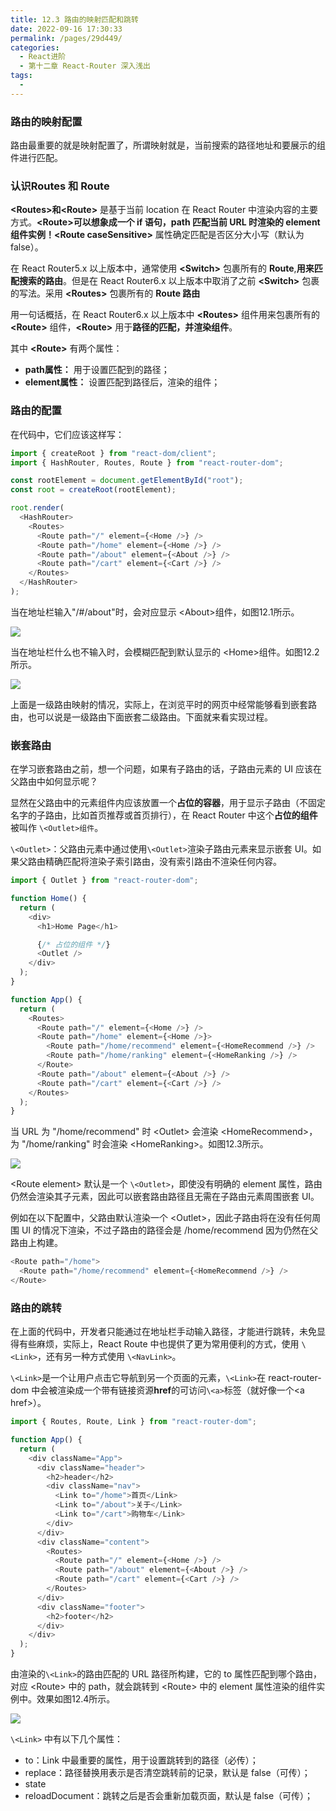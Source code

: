```yaml
---
title: 12.3 路由的映射匹配和跳转
date: 2022-09-16 17:30:33
permalink: /pages/29d449/
categories:
  - React进阶
  - 第十二章 React-Router 深入浅出
tags:
  - 
---
```


### 路由的映射配置

路由最重要的就是映射配置了，所谓映射就是，当前搜索的路径地址和要展示的组件进行匹配。

### 认识Routes 和 Route

**\<Routes>**和**\<Route>** 是基于当前 location 在 React Router 中渲染内容的主要方式。**\<Route>**可以想象成一个 **if** 语句，**path** 匹配当前 URL 时渲染的 element 组件实例！**\<Route caseSensitive>** 属性确定匹配是否区分大小写（默认为 false）。

在 React Router5.x 以上版本中，通常使用 **\<Switch>** 包裹所有的 **Route**,**用来匹配搜索的路由**。但是在 React Router6.x 以上版本中取消了之前 **\<Switch>** 包裹的写法。采用 **\<Routes>** 包裹所有的 **Route 路由**

用一句话概括，在 React Router6.x 以上版本中 **\<Routes>** 组件用来包裹所有的 **\<Route>** 组件，**\<Route>** 用于**路径的匹配，并渲染组件**。

其中 **\<Route>** 有两个属性：
- **path属性：** 用于设置匹配到的路径；
- **element属性：** 设置匹配到路径后，渲染的组件；

### 路由的配置

在代码中，它们应该这样写：

```js
import { createRoot } from "react-dom/client";
import { HashRouter, Routes, Route } from "react-router-dom";

const rootElement = document.getElementById("root");
const root = createRoot(rootElement);

root.render(
  <HashRouter>
    <Routes>
      <Route path="/" element={<Home />} />
      <Route path="/home" element={<Home />} />
      <Route path="/about" element={<About />} />
      <Route path="/cart" element={<Cart />} />
    </Routes>
  </HashRouter>
);
```

当在地址栏输入"/#/about"时，会对应显示 \<About>组件，如图12.1所示。

![](https://tva1.sinaimg.cn/large/e6c9d24ely1h68mvdpaodj21500d6aal.jpg)

当在地址栏什么也不输入时，会模糊匹配到默认显示的 \<Home>组件。如图12.2所示。

![](https://tva1.sinaimg.cn/large/e6c9d24ely1h68mxb22voj214u0d8t96.jpg)

上面是一级路由映射的情况，实际上，在浏览平时的网页中经常能够看到嵌套路由，也可以说是一级路由下面嵌套二级路由。下面就来看实现过程。

### 嵌套路由

在学习嵌套路由之前，想一个问题，如果有子路由的话，子路由元素的 UI 应该在父路由中如何显示呢？

显然在父路由中的元素组件内应该放置一个**占位的容器**，用于显示子路由（不固定名字的子路由，比如首页推荐或首页排行），在 React Router 中这个**占位的组件**被叫作 `\<Outlet>组件`。

`\<Outlet>`：父路由元素中通过使用`\<Outlet>`渲染子路由元素来显示嵌套 UI。如果父路由精确匹配将渲染子索引路由，没有索引路由不渲染任何内容。

```js
import { Outlet } from "react-router-dom";

function Home() {
  return (
    <div>
      <h1>Home Page</h1>

      {/* 占位的组件 */}
      <Outlet />
    </div>
  );
}

function App() {
  return (
    <Routes>
      <Route path="/" element={<Home />} />
      <Route path="/home" element={<Home />}>
        <Route path="/home/recommend" element={<HomeRecommend />} />
        <Route path="/home/ranking" element={<HomeRanking />} />
      </Route>
      <Route path="/about" element={<About />} />
      <Route path="/cart" element={<Cart />} />
    </Routes>
  );
}
```

当 URL 为 "/home/recommend" 时 \<Outlet> 会渲染 \<HomeRecommend>，为 "/home/ranking" 时会渲染 \<HomeRanking>。如图12.3所示。

![](https://tva1.sinaimg.cn/large/e6c9d24ely1h6amb0c8wpj21760h2myi.jpg)

\<Route element> 默认是一个 `\<Outlet>`，即使没有明确的 element 属性，路由仍然会渲染其子元素，因此可以嵌套路由路径且无需在子路由元素周围嵌套 UI。

例如在以下配置中，父路由默认渲染一个 \<Outlet>，因此子路由将在没有任何周围 UI 的情况下渲染，不过子路由的路径会是 /home/recommend 因为仍然在父路由上构建。

```js
<Route path="/home">
  <Route path="/home/recommend" element={<HomeRecommend />} />
</Route>
```

### 路由的跳转

在上面的代码中，开发者只能通过在地址栏手动输入路径，才能进行跳转，未免显得有些麻烦，实际上，React Route 中也提供了更为常用便利的方式，使用 `\<Link>`，还有另一种方式使用 `\<NavLink>`。

`\<Link>`是一个让用户点击它导航到另一个页面的元素，`\<Link>`在 react-router-dom 中会被渲染成一个带有链接资源**href**的可访问`\<a>`标签（就好像一个\<a href>）。

```js
import { Routes, Route, Link } from "react-router-dom";

function App() {
  return (
    <div className="App">
      <div className="header">
        <h2>header</h2>
        <div className="nav">
          <Link to="/home">首页</Link>
          <Link to="/about">关于</Link>
          <Link to="/cart">购物车</Link>
        </div>
      </div>
      <div className="content">
        <Routes>
          <Route path="/" element={<Home />} />
          <Route path="/about" element={<About />} />
          <Route path="/cart" element={<Cart />} />
        </Routes>
      </div>
      <div className="footer">
        <h2>footer</h2>
      </div>
    </div>
  );
}
```

由渲染的`\<Link>`的路由匹配的 URL 路径所构建，它的 to 属性匹配到哪个路由，对应 \<Route> 中的 path，就会跳转到 \<Route> 中的 element 属性渲染的组件实例中。效果如图12.4所示。

![](https://tva1.sinaimg.cn/large/e6c9d24ely1h6am7tesrhj21a60fmdgr.jpg)

`\<Link>` 中有以下几个属性：

- to：Link 中最重要的属性，用于设置跳转到的路径（必传）；
- replace：路径替换用表示是否清空跳转前的记录，默认是 false（可传）；
- state
- reloadDocument：跳转之后是否会重新加载页面，默认是 false（可传）；



